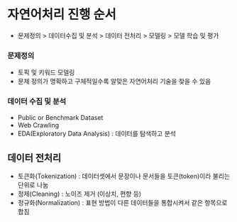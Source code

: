 # 자연어처리 진행 순서
- 문제정의 > 데이터수집 및 분석 > 데이터 전처리 > 모델링 > 모델 학습 및 평가


### 문제정의
- 토픽 및 키워드 모델링
- 문제 정의가 명확하고 구체적일수록 알맞은 자연어처리 기술을 찾을 수 있음

### 데이터 수집 및 분석
- Public or Benchmark Dataset
- Web Crawling 
- EDA(Exploratory Data Analysis) : 데이터를 탐색하고 분석

## 데이터 전처리
- 토큰화(Tokenization) : 데이터셋에서 문장이나 문서들을 토큰(token)이라 불리는 단위로 나눔
- 정제(Cleaning) : 노이즈 제거 (이상치, 편향 등)
- 정규화(Normalization) : 표현 방법이 다른 데이터들을 통합시켜서 같은 항목으로 합침
